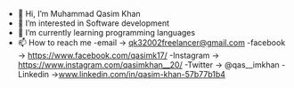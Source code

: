 - 👋 Hi, I’m Muhammad Qasim Khan
- 👀 I’m interested in Software development 
- 🌱 I’m currently learning programming languages 
- 📫 How to reach me 
-email     -> qk32002freelancer@gmail.com
-facebook  -> https://www.facebook.com/qasimk17/
-Instagram -> https://www.instagram.com/qasimkhan__20/
-Twitter   ->  @qas__imkhan
-Linkedin  ->www.linkedin.com/in/qasim-khan-57b77b1b4

<!---
Dsouloverwhelmed/Dsouloverwhelmed is a ✨ special ✨ repository because its `README.md` (this file) appears on your GitHub profile.
You can click the Preview link to take a look at your changes.
--->

